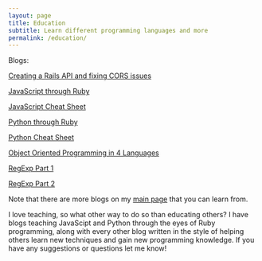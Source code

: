 ```yaml
---
layout: page
title: Education
subtitle: Learn different programming languages and more
permalink: /education/
---
```


Blogs:

[Creating a Rails API and fixing CORS issues](https://mikemerin.github.io/Rails-API-cors/)

[JavaScript through Ruby](https://mikemerin.github.io/JS-through-Ruby/)

[JavaScript Cheat Sheet](https://mikemerin.github.io/Javascript-Cheat-Sheet/)

[Python through Ruby](https://mikemerin.github.io/Python-through-Ruby/)

[Python Cheat Sheet](https://mikemerin.github.io/Python-Cheat-Sheet/)

[Object Oriented Programming in 4 Languages](https://mikemerin.github.io/Objected-Oriented-Languages/)

[RegExp Part 1](https://mikemerin.github.io/RegExp-1/)

[RegExp Part 2](https://mikemerin.github.io/RegExp-2/)

Note that there are more blogs on my [main page](https://mikemerin.github.io) that you can learn from.

I love teaching, so what other way to do so than educating others? I have blogs teaching JavaScipt and Python through the eyes of Ruby programming, along with every other blog written in the style of helping others learn new techniques and gain new programming knowledge. If you have any suggestions or questions let me know!
